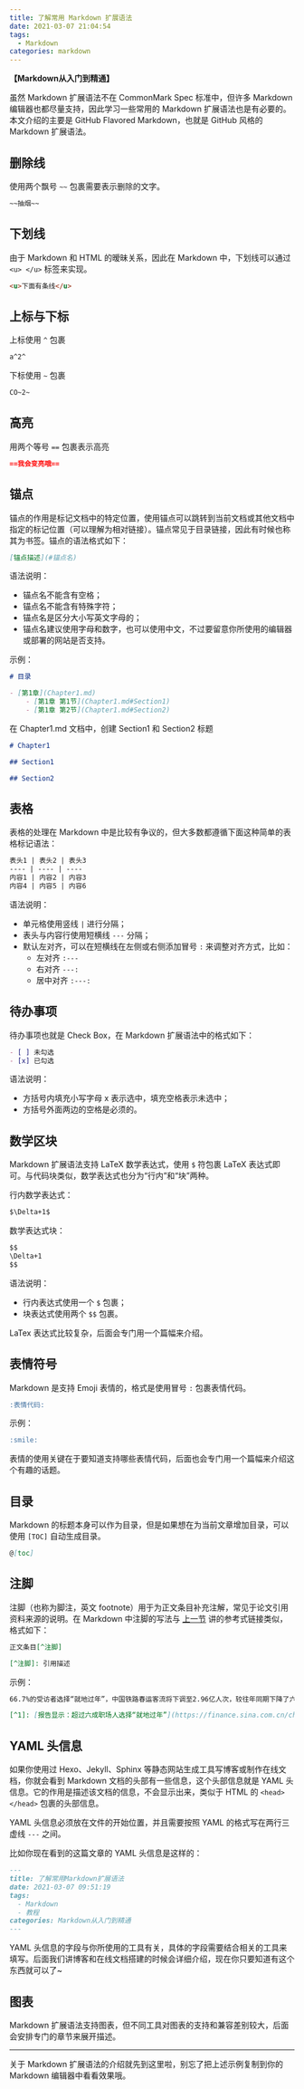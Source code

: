 ```yaml
---
title: 了解常用 Markdown 扩展语法
date: 2021-03-07 21:04:54
tags:
  - Markdown
categories: markdown
---
```


**【Markdown从入门到精通】**

虽然 Markdown 扩展语法不在 CommonMark Spec 标准中，但许多 Markdown 编辑器也都尽量支持，因此学习一些常用的 Markdown 扩展语法也是有必要的。本文介绍的主要是 GitHub Flavored Markdown，也就是 GitHub 风格的 Markdown 扩展语法。


## 删除线

使用两个飘号 `~~` 包裹需要表示删除的文字。

```markdown
~~抽烟~~
```



## 下划线

由于 Markdown 和 HTML 的暧昧关系，因此在 Markdown 中，下划线可以通过 `<u> </u>` 标签来实现。

```markdown
<u>下面有条线</u>
```



## 上标与下标

上标使用 `^` 包裹

```markdown
a^2^
```

下标使用 `~` 包裹

```markdown
CO~2~
```



## 高亮

用两个等号 `==` 包裹表示高亮

```markdown
==我会变亮哦==
```



## 锚点

锚点的作用是标记文档中的特定位置，使用锚点可以跳转到当前文档或其他文档中指定的标记位置（可以理解为相对链接）。锚点常见于目录链接，因此有时候也称其为书签。锚点的语法格式如下：

```markdown
[锚点描述](#锚点名)
```

语法说明：

- 锚点名不能含有空格；
- 锚点名不能含有特殊字符；
- 锚点名是区分大小写英文字母的；
- 锚点名建议使用字母和数字，也可以使用中文，不过要留意你所使用的编辑器或部署的网站是否支持。

示例：

```markdown
# 目录

- [第1章](Chapter1.md)
	- [第1章 第1节](Chapter1.md#Section1)
	- [第1章 第2节](Chapter1.md#Section2)
```

在 Chapter1.md 文档中，创建 Section1 和 Section2 标题

```markdown
# Chapter1

## Section1

## Section2
```



## 表格

表格的处理在 Markdown 中是比较有争议的，但大多数都遵循下面这种简单的表格标记语法：

```markdown
表头1 | 表头2 | 表头3
---- | ---- | ----
内容1 | 内容2 | 内容3
内容4 | 内容5 | 内容6
```

语法说明：

- 单元格使用竖线 `|` 进行分隔；
- 表头与内容行使用短横线 `---` 分隔；
- 默认左对齐，可以在短横线在左侧或右侧添加冒号 `:` 来调整对齐方式，比如：
  - 左对齐 `:---`
  - 右对齐 `---:`
  - 居中对齐 `:---:`



## 待办事项

待办事项也就是 Check Box，在 Markdown 扩展语法中的格式如下：

```markdown
- [ ] 未勾选
- [x] 已勾选
```

语法说明：

- 方括号内填充小写字母 x 表示选中，填充空格表示未选中；
- 方括号外面两边的空格是必须的。



## 数学区块

Markdown 扩展语法支持 LaTeX 数学表达式，使用 `$` 符包裹 LaTeX 表达式即可。与代码块类似，数学表达式也分为“行内”和“块”两种。

行内数学表达式：

```markdown
$\Delta+1$
```

数学表达式块：

```markdown
$$
\Delta+1
$$
```

语法说明：

- 行内表达式使用一个 `$` 包裹；
- 块表达式使用两个 `$$` 包裹。

LaTex 表达式比较复杂，后面会专门用一个篇幅来介绍。



## 表情符号

Markdown 是支持 Emoji 表情的，格式是使用冒号 `:` 包裹表情代码。

```markdown
:表情代码:
```

示例：

```markdown
:smile:
```

表情的使用关键在于要知道支持哪些表情代码，后面也会专门用一个篇幅来介绍这个有趣的话题。



## 目录

Markdown 的标题本身可以作为目录，但是如果想在为当前文章增加目录，可以使用 `[TOC]` 自动生成目录。

```markdown
@[toc]
```



## 注脚

注脚（也称为脚注，英文 footnote）用于为正文条目补充注解，常见于论文引用资料来源的说明。在 Markdown 中注脚的写法与 [上一节](https://luhuadong.blog.csdn.net/article/details/114491055#t16) 讲的参考式链接类似，格式如下：

```markdown
正文条目[^注脚]

[^注脚]: 引用描述
```

示例：

```markdown
66.7%的受访者选择“就地过年”，中国铁路春运客流将下调至2.96亿人次，较往年同期下降了六成。[^1]

[^1]: [报告显示：超过六成职场人选择“就地过年”](https://finance.sina.com.cn/china/gncj/2021-01-25/doc-ikftpnny1714325.shtml)
```



## YAML 头信息

如果你使用过 Hexo、Jekyll、Sphinx 等静态网站生成工具写博客或制作在线文档，你就会看到 Markdown 文档的头部有一些信息，这个头部信息就是 YAML 头信息。它的作用是描述该文档的信息，不会显示出来，类似于 HTML 的 `<head> </head>` 包裹的头部信息。

YAML 头信息必须放在文件的开始位置，并且需要按照 YAML 的格式写在两行三虚线 `---` 之间。

比如你现在看到的这篇文章的 YAML 头信息是这样的：

```markdown
---
title: 了解常用Markdown扩展语法
date: 2021-03-07 09:51:19
tags:
  - Markdown
  - 教程
categories: Markdown从入门到精通
---
```

YAML 头信息的字段与你所使用的工具有关，具体的字段需要结合相关的工具来填写。后面我们讲博客和在线文档搭建的时候会详细介绍，现在你只要知道有这个东西就可以了~



## 图表

Markdown 扩展语法支持图表，但不同工具对图表的支持和兼容差别较大，后面会安排专门的章节来展开描述。


---


关于 Markdown 扩展语法的介绍就先到这里啦，别忘了把上述示例复制到你的 Markdown 编辑器中看看效果哦。

<br/>
